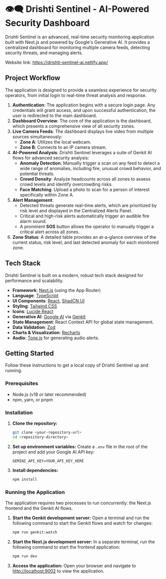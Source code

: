 # 👁️‍🗨️ Drishti Sentinel - AI-Powered Security Dashboard

Drishti Sentinel is an advanced, real-time security monitoring application built with Next.js and powered by Google's Generative AI. It provides a centralized dashboard for monitoring multiple camera feeds, detecting security threats, and managing alerts.

Website link: https://drishti-sentinel-ai.netlify.app/

## Project Workflow

The application is designed to provide a seamless experience for security operators, from initial login to real-time threat analysis and response.

1.  **Authentication**: The application begins with a secure login page. Any credentials will grant access, and upon successful authentication, the user is redirected to the main dashboard.
2.  **Dashboard Overview**: The core of the application is the dashboard, which presents a comprehensive view of all security zones.
3.  **Live Camera Feeds**: The dashboard displays live video from multiple sources simultaneously:
    *   **Zone A**: Utilizes the local webcam.
    *   **Zone B**: Connects to an IP camera stream.
4.  **AI-Powered Analysis**: Drishti Sentinel leverages a suite of Genkit AI flows for advanced security analysis:
    *   **Anomaly Detection**: Manually trigger a scan on any feed to detect a wide range of anomalies, including fire, unusual crowd behavior, and potential threats.
    *   **Crowd Density**: Analyze headcounts across all zones to assess crowd levels and identify overcrowding risks.
    *   **Face Matching**: Upload a photo to scan for a person of interest specifically within Zone A.
5.  **Alert Management**:
    *   Detected threats generate real-time alerts, which are prioritized by risk level and displayed in the Centralized Alerts Panel.
    *   Critical and high-risk alerts automatically trigger an audible fire alarm sound.
    *   A prominent **SOS** button allows the operator to manually trigger a critical alert across all zones.
6.  **Zone Status**: A detailed table provides an at-a-glance overview of the current status, risk level, and last detected anomaly for each monitored zone.

## Tech Stack

Drishti Sentinel is built on a modern, robust tech stack designed for performance and scalability.

*   **Framework**: [Next.js](https://nextjs.org/) (using the App Router)
*   **Language**: [TypeScript](https://www.typescriptlang.org/)
*   **UI Components**: [React](https://reactjs.org/), [ShadCN UI](https://ui.shadcn.com/)
*   **Styling**: [Tailwind CSS](https://tailwindcss.com/)
*   **Icons**: [Lucide React](https://lucide.dev/guide/packages/lucide-react)
*   **Generative AI**: [Google AI](https://ai.google/) via [Genkit](https://firebase.google.com/docs/genkit)
*   **State Management**: React Context API for global state management.
*   **Data Validation**: [Zod](https://zod.dev/)
*   **Charts & Visualization**: [Recharts](https://recharts.org/)
*   **Audio**: [Tone.js](https://tonejs.github.io/) for generating audio alerts.

## Getting Started

Follow these instructions to get a local copy of Drishti Sentinel up and running.

### Prerequisites

*   Node.js (v18 or later recommended)
*   npm, yarn, or pnpm

### Installation

1.  **Clone the repository:**
    ```bash
    git clone <your-repository-url>
    cd <repository-directory>
    ```

2.  **Set up environment variables:**
    Create a `.env` file in the root of the project and add your Google AI API key:
    ```env
    GEMINI_API_KEY=YOUR_API_KEY_HERE
    ```

3.  **Install dependencies:**
    ```bash
    npm install
    ```

### Running the Application

The application requires two processes to run concurrently: the Next.js frontend and the Genkit AI flows.

1.  **Start the Genkit development server:**
    Open a terminal and run the following command to start the Genkit flows and watch for changes:
    ```bash
    npm run genkit:watch
    ```

2.  **Start the Next.js development server:**
    In a separate terminal, run the following command to start the frontend application:
    ```bash
    npm run dev
    ```

3.  **Access the application:**
    Open your browser and navigate to [http://localhost:9002](http://localhost:9002) to view the application.
